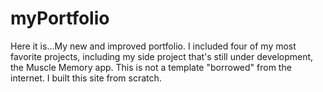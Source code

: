 # myPortfolio

Here it is...My new and improved portfolio.  I included four of my most favorite projects, including my side project that's still under development, the Muscle Memory app.  This is not a template "borrowed" from the internet.  I built this site from scratch.  